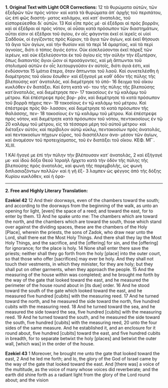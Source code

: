 **1. Original Text with Light OCR Corrections:**
12 τὰ θυρώματα αὐτῶν, τῶν ἐξεδρῶν τῶν πρὸς νότον· καὶ κατὰ
   τὰ θυρώματα ἀπ᾽ ἀρχῆς τοῦ περιπάτου, ὡς ἐπὶ φῶς διαστή-
   ματος καλάμου, καὶ κατ᾽ ἀνατολάς, τοῦ εἰσπορεύεσθαι δι᾽ αὐτῶν.
13 Καὶ εἶπε πρὸς μέ· αἱ ἐξέδραι αἱ πρὸς βορρᾶν, καὶ αἱ ἐξέδραι αἱ
   πρὸς νότον, αἱ οὖσαι κατὰ πρόσωπον τῶν διαστημάτων, αὗται
   εἰσιν αἱ ἐξέδραι τοῦ ἁγίου, ἐν αἷς φάγονται ἐκεῖ οἱ ἱερεῖς οἱ υἱοὶ
   Σαδδούκ, οἱ ἐγγίζοντες πρὸς Κύριον, τὰ ἅγια τῶν ἁγίων, καὶ
   ἐκεῖ θήσουσι τὰ ἅγια τῶν ἁγίων, καὶ τὴν θυσίαν καὶ τὰ περὶ
14 ἁμαρτίας, καὶ τὰ περὶ ἀγνοίας, διότι ὁ τόπος ἅγιός ἐστιν. Οὐκ
   εἰσελεύσονται ἐκεῖ πάρεξ τῶν ἱερέων, καὶ οὐκ ἐξελεύσονται ἐκ
   τοῦ ἁγίου εἰς τὴν αὐλὴν τὴν ἐξωτέραν, ὅπως διαπαντὸς ἅγιοι
   ὦσιν οἱ προσάγοντες, καὶ μὴ ἅπτωνται τοῦ στολισμοῦ αὐτῶν
   ἐν οἷς λειτουργοῦσιν ἐν αὐτοῖς, διότι ἁγιά ἐστι, καὶ ἐνδύσονται
15 ἱμάτια ἕτερα, ὅταν ἅπτωνται τοῦ λαοῦ. Καὶ συνετελέσθη ἡ
   διαμέτρησις τοῦ οἴκου ἔσωθεν· καὶ ἐξήγαγέ με καθ᾽ ὁδὸν τῆς
   πύλης τῆς βλεπούσης κατ᾽ ἀνατολάς, καὶ διεμέτρησε τὸ ὑπό-
16 δειγμα τοῦ οἴκου κυκλόθεν ἐν διατάξει. Καὶ ἔστη κατὰ νό-
   του τῆς πύλης τῆς βλεπούσης κατ᾽ἀνατολάς, καὶ διεμέτρησε πεν-
17 τακοσίους ἐν τῷ καλάμῳ τοῦ μέτρου. Καὶ ἐπέστρεψε πρὸς βορ-
   ρᾶν, καὶ διεμέτρησε τὸ κατὰ πρόσωπον τοῦ βορρᾶ πήχεις πεν-
19 τακοσίους ἐν τῷ καλάμῳ τοῦ μέτρου. Καὶ ἐπέστρεψε πρὸς θά-
   λασσαν, καὶ διεμέτρησε τὸ κατὰ πρόσωπον τῆς θαλάσσης, πεν-
18 τακοσίους ἐν τῷ καλάμῳ τοῦ μέτρου. Καὶ ἐπέστρεψε πρὸς νότον,
   καὶ διεμέτρητε κατὰ πρόσωπον τοῦ νότου, πεντακοσίους ἐν τῷ
20 καλάμῳ τοῦ μέτρου, εἰς τὰ τέσσαρα μέρη τοῦ αὐτοῦ μέτρου· καὶ
   διέταξεν αὐτόν, καὶ περίβολον αὐτῷ κύκλῳ, πεντακοσίων πρὸς
   ἀνατολάς, καὶ πεντακοσίων πήχεων εὖρος, τοῦ διαστέλλειν ἀνα-
   μέσον τῶν ἁγίων, καὶ ἀναμέσον τοῦ προτειχίσματος, τοῦ ἐν
   διατάξει τοῦ οἴκου.
                      ΚΕΦ. ΜΓ΄. XLIII.

1 ΚΑΙ ἤγαγέ με ἐπὶ τὴν πύλην τὴν βλέπουσαν κατ᾽ ἀνατολάς,
2 καὶ ἐξήγαγέ με· καὶ ἰδοὺ δόξα Θεοῦ Ἰσραὴλ ἤρχετο κατὰ τὴν
   ὁδὸν τῆς πύλης τῆς βλεπούσης πρὸς ἀνατολάς, καὶ φωνὴ τῆς
   παρεμβολῆς, ὡς φωνὴ διπλασιαζόντων πολλῶν· καὶ ἡ γῆ ἔξ-
3 λαμπεν ὡς φέγγος ἀπὸ τῆς δόξης Κυρίου κυκλόθεν, καὶ ἡ ὁρα-

---

**2. Free and Highly Literary Translation:**

**Ezekiel 42**
12 And their doorways, even of the chambers toward the south; and according to the doorways from the beginning of the walk, as unto an opening for light, [even] the space of a reed; and toward the east, for to enter by them.
13 And he spake unto me: The chambers which are toward the north, and the chambers which are toward the south, those which stand over against the dividing spaces, these are the chambers of the Holy [Place], wherein the priests, the sons of Zadok, who draw near unto the Lord, shall there eat the Most Holy Things. And there shall they lay the Most Holy Things, and the sacrifice, and the [offering] for sin, and the [offering] for ignorance; for the place is holy.
14 None shall enter there save the priests; neither shall they go forth from the holy [place] into the outer court, so that those who offer [sacrifices] may ever be holy. And they shall not touch their vestments, in which they minister, for they are holy; but they shall put on other garments, when they approach the people.
15 And the measuring of the house within was completed; and he brought me forth by the way of the gate that looked toward the east, and he measured the perimeter of the house round about in [its due] order.
16 And he stood toward the south of the gate which looked toward the east, and he measured five hundred [cubits] with the measuring reed.
17 And he turned toward the north, and he measured the side toward the north, five hundred cubits with the measuring reed.
18 And he turned toward the sea, and he measured the side toward the sea, five hundred [cubits] with the measuring reed.
19 And he turned toward the south, and he measured the side toward the south, five hundred [cubits] with the measuring reed,
20 unto the four sides of the same measure. And he established it, and an enclosure for it round about, five hundred [cubits] toward the east, and five hundred cubits in breadth, for to separate betwixt the holy [places] and betwixt the outer wall, [which was] in the order of the house.

**Ezekiel 43**
1 Moreover, he brought me unto the gate that looked toward the east,
2 And he led me forth; and lo, the glory of the God of Israel came by the way of the gate that looked toward the east. And [there was] a voice of the multitude, as the voice of many whose voices did reverberate; and the earth did shine forth as a radiant light from the glory of the Lord round about; and the vision